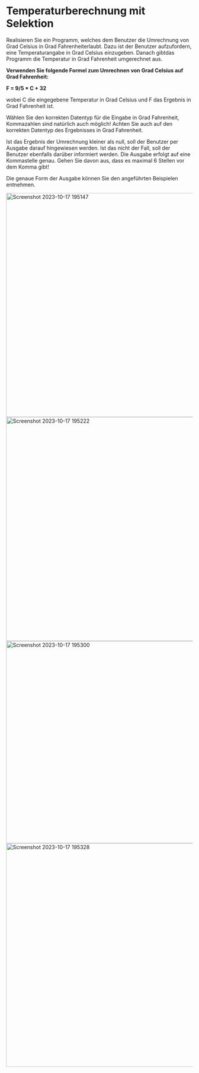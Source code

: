 # Temperaturberechnung mit Selektion
Realisieren Sie ein Programm, welches dem Benutzer die Umrechnung von Grad Celsius in Grad Fahrenheiterlaubt. Dazu ist der Benutzer aufzufordern, eine Temperaturangabe in Grad Celsius einzugeben. Danach gibtdas Programm die Temperatur in Grad Fahrenheit umgerechnet aus.

**Verwenden Sie folgende Formel zum Umrechnen von Grad Celsius auf Grad Fahrenheit:**

**F = 9/5 * C + 32** 

wobei C die eingegebene Temperatur in Grad Celsius und F das Ergebnis in Grad Fahrenheit ist.

Wählen Sie den korrekten Datentyp für die Eingabe in Grad Fahrenheit, Kommazahlen sind natürlich auch möglich! Achten Sie auch auf den korrekten Datentyp des Ergebnisses in Grad Fahrenheit.

Ist das Ergebnis der Umrechnung kleiner als null, soll der Benutzer per Ausgabe darauf hingewiesen werden. Ist das nicht der Fall, soll der Benutzer ebenfalls darüber informiert werden. Die Ausgabe erfolgt auf eine Kommastelle genau. Gehen Sie davon aus, dass es maximal 6 Stellen vor dem Komma gibt!

Die genaue Form der Ausgabe können Sie den angeführten Beispielen entnehmen.

<img width="604" alt="Screenshot 2023-10-17 195147" src="https://github.com/Andias98/10.1-Temperatur-Rechner/assets/145590196/95df1a53-1285-4028-b8e8-36ad2b35a00e">

<img width="604" alt="Screenshot 2023-10-17 195222" src="https://github.com/Andias98/10.1-Temperatur-Rechner/assets/145590196/f3a7d5eb-de28-4e4b-9f95-b424cec1257e">

<img width="545" alt="Screenshot 2023-10-17 195300" src="https://github.com/Andias98/10.1-Temperatur-Rechner/assets/145590196/af6f8bd9-0a6e-4064-831c-9418a930c7c1">

<img width="603" alt="Screenshot 2023-10-17 195328" src="https://github.com/Andias98/10.1-Temperatur-Rechner/assets/145590196/a6236c96-6d7d-4f06-b03e-2a7dabab2b8e">






